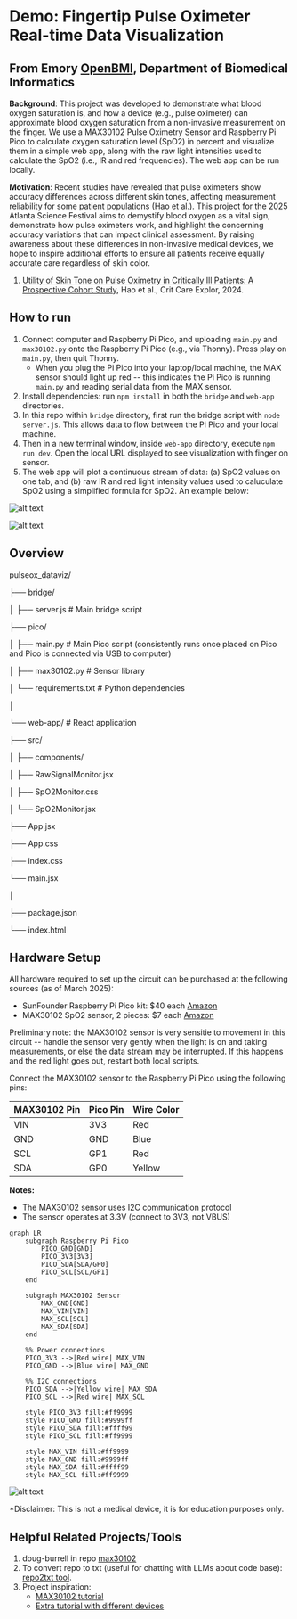 # Demo: Fingertip Pulse Oximeter Real-time Data Visualization
## From Emory [OpenBMI]([url](https://med.emory.edu/departments/biomedical-informatics/outreach/open-bmi.html)), Department of Biomedical Informatics

**Background**: This project was developed to demonstrate what blood oxygen saturation is, and how a device (e.g., pulse oximeter) can approximate blood oxygen saturation from a non-invasive measurement on the finger. We use a MAX30102 Pulse Oximetry Sensor and Raspberry Pi Pico to calculate oxygen saturation level (SpO2) in percent and visualize them in a simple web app, along with the raw light intensities used to calculate the SpO2 (i.e., IR and red frequencies). The web app can be run locally.

**Motivation**: Recent studies have revealed that pulse oximeters show accuracy differences across different skin tones, affecting measurement reliability for some patient populations (Hao et al.). This project for the 2025 Atlanta Science Festival aims to demystify blood oxygen as a vital sign, demonstrate how pulse oximeters work, and highlight the concerning accuracy variations that can impact clinical assessment. By raising awareness about these differences in non-invasive medical devices, we hope to inspire additional efforts to ensure all patients receive equally accurate care regardless of skin color.

1. [Utility of Skin Tone on Pulse Oximetry in Critically Ill Patients: A Prospective Cohort Study](https://pmc.ncbi.nlm.nih.gov/articles/PMC11392475/), Hao et al., Crit Care Explor, 2024.

## How to run

1. Connect computer and Raspberry Pi Pico, and uploading ```main.py``` and ```max30102.py``` onto the Raspberry Pi Pico (e.g., via Thonny). Press play on ```main.py```, then quit Thonny.
   - When you plug the Pi Pico into your laptop/local machine, the MAX sensor should light up red -- this indicates the Pi Pico is running ```main.py``` and reading serial data from the MAX sensor.
2. Install dependencies: run ```npm install``` in both the ```bridge``` and ```web-app``` directories.
3. In this repo within ```bridge``` directory, first run the bridge script with ```node server.js```. This allows data to flow between the Pi Pico and your local machine.
4. Then in a new terminal window, inside ```web-app``` directory, execute ```npm run dev```. Open the local URL displayed to see visualization with finger on sensor.
5. The web app will plot a continuous stream of data: (a) SpO2 values on one tab, and (b) raw IR and red light intensity values used to caluculate SpO2 using a simplified formula for SpO2. An example below:

![alt text](img/2_spo2_tab.jpg)

![alt text](img/1_raw_signals_tab.jpg)

## Overview

pulseox_dataviz/

├── bridge/

│ ├── server.js # Main bridge script

├── pico/

│ ├── main.py # Main Pico script (consistently runs once placed on Pico and Pico is connected via USB to computer)

│ ├── max30102.py # Sensor library

│ └── requirements.txt # Python dependencies

│

└── web-app/ # React application

├── src/

│ ├── components/

│ ├── RawSignalMonitor.jsx

│ ├── SpO2Monitor.css

│ └── SpO2Monitor.jsx

├── App.jsx

├── App.css

├── index.css

└── main.jsx

│

├── package.json

└── index.html

## Hardware Setup

All hardware required to set up the circuit can be purchased at the following sources (as of March 2025):

- SunFounder Raspberry Pi Pico kit: $40 each [Amazon](https://www.amazon.com/SunFounder-Raspberry-Tutorials-Electronics-Programming/dp/B08XXHGSQ7)
- MAX30102 SpO2 sensor, 2 pieces: $7 each [Amazon](https://www.amazon.com/dp/B09LQDW27N?tag=xdadev04-20&ascsubtag=UUxdaUeUpU1015050&asc_refurl=https%3A%2F%2Fwww.xda-developers.com%2Fpulse-oximeter-raspberry-pi-pico%2F&asc_campaign=Short-Term)

Preliminary note: the MAX30102 sensor is very sensitie to movement in this circuit -- handle the sensor very gently when the light is on and taking measurements, or else the data stream may be interrupted. If this happens and the red light goes out, restart both local scripts.

Connect the MAX30102 sensor to the Raspberry Pi Pico using the following pins:

| MAX30102 Pin | Pico Pin | Wire Color |
|-------------|----------|------------|
| VIN         | 3V3      | Red        |
| GND         | GND      | Blue       |
| SCL         | GP1      | Red        |
| SDA         | GP0      | Yellow     |

**Notes:**

- The MAX30102 sensor uses I2C communication protocol
- The sensor operates at 3.3V (connect to 3V3, not VBUS)

```mermaid
graph LR
    subgraph Raspberry Pi Pico
        PICO_GND[GND]
        PICO_3V3[3V3]
        PICO_SDA[SDA/GP0]
        PICO_SCL[SCL/GP1]
    end

    subgraph MAX30102 Sensor
        MAX_GND[GND]
        MAX_VIN[VIN]
        MAX_SCL[SCL]
        MAX_SDA[SDA]
    end

    %% Power connections
    PICO_3V3 -->|Red wire| MAX_VIN
    PICO_GND -->|Blue wire| MAX_GND

    %% I2C connections
    PICO_SDA -->|Yellow wire| MAX_SDA
    PICO_SCL -->|Red wire| MAX_SCL

    style PICO_3V3 fill:#ff9999
    style PICO_GND fill:#9999ff
    style PICO_SDA fill:#ffff99
    style PICO_SCL fill:#ff9999
    
    style MAX_VIN fill:#ff9999
    style MAX_GND fill:#9999ff
    style MAX_SDA fill:#ffff99
    style MAX_SCL fill:#ff9999
```

![alt text](img/Full_1_Breadboard.jpeg)

*Disclaimer: This is not a medical device, it is for education purposes only.

## Helpful Related Projects/Tools

1. doug-burrell in repo [max30102](https://github.com/doug-burrell/max30102/blob/master/max30102.py)
2. To convert repo to txt (useful for chatting with LLMs about code base): [repo2txt tool](https://repo2txt.simplebasedomain.com/).
3. Project inspiration:
    - [MAX30102 tutorial](https://dev.to/shilleh/how-to-measure-heart-rate-and-blood-oxygen-levels-with-max30102-sensor-on-a-raspberry-pi-using-python-50hc)
    - [Extra tutorial with different devices](https://github.com/tobiasisenberg/OxiVis/blob/master/example-data/oximeter-20200705-145239-83376-test%20trace.pdf)
